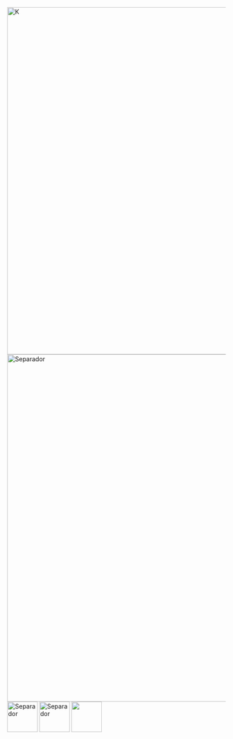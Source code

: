 <img src="https://github.com/YAEL345YOL/YAEL345YOL/assets/50465405/6676b130-d701-4678-b5b9-f38c2baebe5c" alt="K" width="800"/>

<img src="https://github.com/YAEL345YOL/YAEL345YOL/assets/50465405/ef484ead-10cb-4d4a-85c2-10d7b61c9177" alt="Separador" width="800"/>

<img src="https://github.com/YAEL345YOL/YAEL345YOL/assets/50465405/bc181420-e863-4b0b-a94d-62d2d52b6e91" alt="Separador" width="70"/>

<img src="https://github.com/YAEL345YOL/YAEL345YOL/assets/50465405/b589a44c-42b7-4410-848b-926ef01190b6" alt="Separador" width="70"/>

<img src="https://github.com/YAEL345YOL/YAEL345YOL/assets/50465405/08c8c206-421b-4fb1-81ff-4f437b59b80f" width="70"/>
